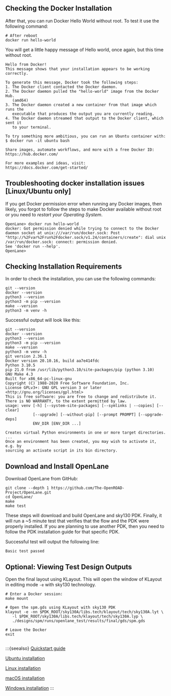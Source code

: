 ## Checking the Docker Installation

After that, you can run Docker Hello World without root. To test it use the following command:

```shell
# After reboot
docker run hello-world
```

You will get a little happy message of Hello world, once again, but this time without root.

```
Hello from Docker!
This message shows that your installation appears to be working correctly.

To generate this message, Docker took the following steps:
1. The Docker client contacted the Docker daemon.
2. The Docker daemon pulled the "hello-world" image from the Docker Hub.
   (amd64)
3. The Docker daemon created a new container from that image which runs the
   executable that produces the output you are currently reading.
4. The Docker daemon streamed that output to the Docker client, which sent it
   to your terminal.

To try something more ambitious, you can run an Ubuntu container with:
$ docker run -it ubuntu bash

Share images, automate workflows, and more with a free Docker ID:
https://hub.docker.com/

For more examples and ideas, visit:
https://docs.docker.com/get-started/
```

## Troubleshooting docker installation issues \[Linux/Ubuntu only\]

If you get Docker permission error when running any Docker images, then likely,
you forgot to follow the steps to make Docker available without root or you need to *restart your Operating System*.

```
OpenLane> docker run hello-world
docker: Got permission denied while trying to connect to the Docker daemon socket at unix:///var/run/docker.sock: Post "http://%2Fvar%2Frun%2Fdocker.sock/v1.24/containers/create": dial unix /var/run/docker.sock: connect: permission denied.
See 'docker run --help'.
OpenLane>
```

## Checking Installation Requirements

In order to check the installation, you can use the following commands:

```
git --version
docker --version
python3 --version
python3 -m pip --version
make --version
python3 -m venv -h
```

Successful output will look like this:

```
git --version
docker --version
python3 --version
python3 -m pip --version
make --version
python3 -m venv -h
git version 2.36.1
Docker version 20.10.16, build aa7e414fdc
Python 3.10.5
pip 21.0 from /usr/lib/python3.10/site-packages/pip (python 3.10)
GNU Make 4.3
Built for x86_64-pc-linux-gnu
Copyright (C) 1988-2020 Free Software Foundation, Inc.
License GPLv3+: GNU GPL version 3 or later <http://gnu.org/licenses/gpl.html>
This is free software: you are free to change and redistribute it.
There is NO WARRANTY, to the extent permitted by law.
usage: venv [-h] [--system-site-packages] [--symlinks | --copies] [--clear]
            [--upgrade] [--without-pip] [--prompt PROMPT] [--upgrade-deps]
            ENV_DIR [ENV_DIR ...]

Creates virtual Python environments in one or more target directories.
...
Once an environment has been created, you may wish to activate it, e.g. by
sourcing an activate script in its bin directory.
```

## Download and Install OpenLane

Download OpenLane from GitHub:

```
git clone --depth 1 https://github.com/The-OpenROAD-Project/OpenLane.git
cd OpenLane/
make
make test
```

These steps will download and build OpenLane and sky130 PDK. Finally, it will run a ~5 minute test that verifies that the flow and the PDK were properly installed.
If you are planning to use another PDK, then you need to follow the PDK installation guide for that specific PDK.

Successful test will output the following line:

```
Basic test passed
```

## Optional: Viewing Test Design Outputs

Open the final layout using KLayout. This will open the window of KLayout in editing mode `-e` with sky130 technology.

```
# Enter a Docker session:
make mount

# Open the spm.gds using KLayout with sky130 PDK
klayout -e -nn $PDK_ROOT/sky130A/libs.tech/klayout/tech/sky130A.lyt \
   -l $PDK_ROOT/sky130A/libs.tech/klayout/tech/sky130A.lyp \
   ./designs/spm/runs/openlane_test/results/final/gds/spm.gds

# Leave the Docker
exit
```

```{image} ../../_static/installation/spm.png
```

:::{seealso}
[Quickstart guide](quickstart.md)

[Ubuntu installation](installation_ubuntu.md)

[Linux installation](installation_linux.md)

[macOS installation](installation_macos.md)

[Windows installation](installation_win.md)
:::
